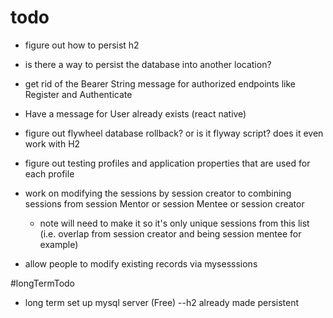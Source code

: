 # todo

* figure out how to persist h2
* is there a way to persist the database into another location?
* get rid of the Bearer String message for authorized endpoints like Register and Authenticate
* Have a message for User already exists (react native)
* figure out flywheel database rollback? or is it flyway script? does it even work with H2
* figure out testing profiles and application properties that are used for each profile
* work on modifying the sessions by session creator to combining sessions from session Mentor or session Mentee or session creator
   * note will need to make it so it's only unique sessions from this list (i.e. overlap from session creator and being session mentee for example)

* allow people to modify existing records via mysesssions


#longTermTodo

* long term set up mysql server (Free) --h2 already made persistent

